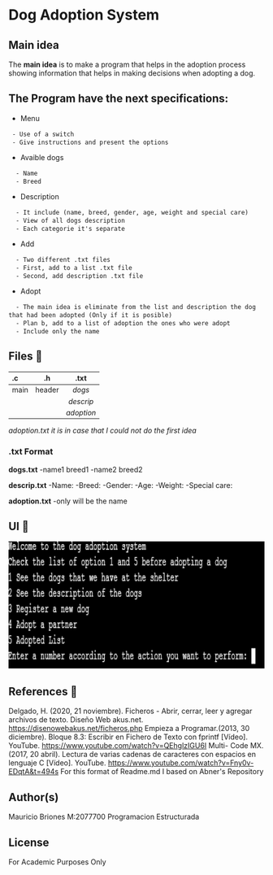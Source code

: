 # Dog Adoption System



## Main idea 

The **main idea** is to make a program that helps in the adoption process showing information that helps in making decisions when adopting a dog.

  
## The Program have the next specifications:


- Menu
 ```plain
  - Use of a switch
  - Give instructions and present the options
```
- Avaible dogs
```plain
  - Name
  - Breed
 ```
 
- Description
```plain
  - It include (name, breed, gender, age, weight and special care)
  - View of all dogs description
  - Each categorie it's separate 
 ```
- Add
```plain
  - Two different .txt files
  - First, add to a list .txt file
  - Second, add description .txt file
```
- Adopt
```plain
  - The main idea is eliminate from the list and description the dog that had been adopted (Only if it is posible)
  - Plan b, add to a list of adoption the ones who were adopt
  - Include only the name
```

## Files :page_facing_up:

| **.c** |  **.h** | **.txt** |
|:-----|:--------:|:--------:|
| main  | header | _dogs_|
|    |    |   _descrip_  |
|     |     |   _adoption_|

*adoption.txt it is in case that I could not do the first idea*

### .txt Format 
**dogs.txt**
-name1 breed1
-name2 breed2

**descrip.txt**
-Name:
-Breed:
-Gender:
-Age:
-Weight:
-Special care:

**adoption.txt**
-only will be the name


## UI :iphone:

<img src="https://github.com/MauricioBrioG/C/blob/main/homework/PIA/Images_Program/menu.PNG" width="550px" height="250px"></a>


## References :page_with_curl:

Delgado, H. (2020, 21 noviembre). Ficheros - Abrir, cerrar, leer y agregar archivos de texto. Diseño Web akus.net. https://disenowebakus.net/ficheros.php
Empieza a Programar.(2013, 30 diciembre). Bloque 8.3: Escribir en Fichero de Texto con fprintf [Vídeo]. YouTube. https://www.youtube.com/watch?v=QEhglzIGU6I
Multi- Code MX. (2017, 20 abril). Lectura de varias cadenas de caracteres con espacios en lenguaje C [Vídeo]. YouTube. https://www.youtube.com/watch?v=Fny0v-EDqtA&t=494s
For this format of Readme.md I based on Abner's Repository

## Author(s)
Mauricio Briones M:2077700 Programacion Estructurada

## License
For Academic Purposes Only

